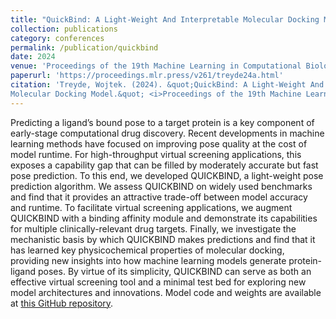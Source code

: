```yaml
---
title: "QuickBind: A Light-Weight And Interpretable Molecular Docking Model"
collection: publications
category: conferences
permalink: /publication/quickbind
date: 2024
venue: 'Proceedings of the 19th Machine Learning in Computational Biology meeting'
paperurl: 'https://proceedings.mlr.press/v261/treyde24a.html'
citation: 'Treyde, Wojtek. (2024). &quot;QuickBind: A Light-Weight And Interpretable
Molecular Docking Model.&quot; <i>Proceedings of the 19th Machine Learning in Computational Biology meeting</i>. 261(129).'
---
```


Predicting a ligand’s bound pose to a target protein is a key component of early-stage computational drug discovery. Recent developments in machine learning methods have focused on improving pose quality at the cost of model runtime. For high-throughput virtual screening applications, this exposes a capability gap that can be filled by moderately accurate but fast pose prediction. To this end, we developed QUICKBIND, a light-weight pose prediction algorithm. We assess QUICKBIND on widely used benchmarks and find that it provides an attractive trade-off between model accuracy and runtime. To facilitate virtual screening applications, we augment QUICKBIND with a binding affinity module and demonstrate its capabilities for multiple clinically-relevant drug targets. Finally, we investigate the mechanistic basis by which QUICKBIND makes predictions and find that it has learned key physicochemical properties of molecular docking, providing new insights into how machine learning models generate protein-ligand poses. By virtue of its simplicity, QUICKBIND can serve as both an effective virtual screening tool and a minimal test bed for exploring new model architectures and innovations. Model code and weights are available at [this GitHub repository](https://github.com/aqlaboratory/QuickBind).